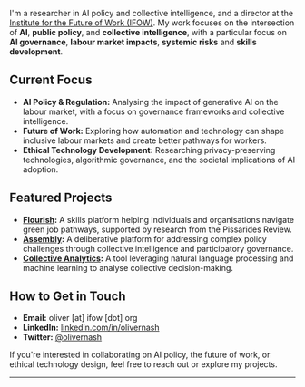 
I'm a researcher in AI policy and collective intelligence, and a director at the [Institute for the Future of Work (IFOW)](https://www.ifow.org). My work focuses on the intersection of **AI**, **public policy**, and **collective intelligence**, with a particular focus on **AI governance**, **labour market impacts**, **systemic risks** and **skills development**.

## Current Focus
- **AI Policy & Regulation:** Analysing the impact of generative AI on the labour market, with a focus on governance frameworks and collective intelligence.
- **Future of Work:** Exploring how automation and technology can shape inclusive labour markets and create better pathways for workers.
- **Ethical Technology Development:** Researching privacy-preserving technologies, algorithmic governance, and the societal implications of AI adoption.

## Featured Projects
- **[Flourish](https://ifow.org):** A skills platform helping individuals and organisations navigate green job pathways, supported by research from the Pissarides Review.
- **[Assembly](https://github.com/olivernash/assembly):** A deliberative platform for addressing complex policy challenges through collective intelligence and participatory governance.
- **[Collective Analytics](https://github.com/olivernash/collective-analytics):** A tool leveraging natural language processing and machine learning to analyse collective decision-making.

## How to Get in Touch
- **Email:** oliver [at] ifow [dot] org
- **LinkedIn:** [linkedin.com/in/olivernash](https://linkedin.com/in/olivernash)
- **Twitter:** [@olivernash](https://twitter.com/olivernash)

If you're interested in collaborating on AI policy, the future of work, or ethical technology design, feel free to reach out or explore my projects.

---
